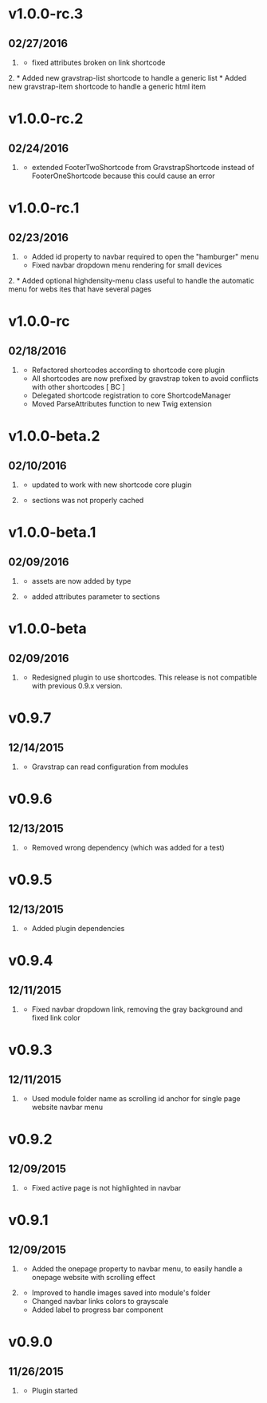 # v1.0.0-rc.3
## 02/27/2016
1. [](#bugfix)
    * fixed attributes broken on link shortcode

2.[](#new)
    * Added new gravstrap-list shortcode to handle a generic list
    * Added new gravstrap-item shortcode to handle a generic html item

# v1.0.0-rc.2
## 02/24/2016
1. [](#bugfix)
    * extended FooterTwoShortcode from GravstrapShortcode instead of FooterOneShortcode because this could cause an error

# v1.0.0-rc.1
## 02/23/2016
1. [](#bugfix)
    * Added id property to navbar required to open the "hamburger" menu
    * Fixed navbar dropdown menu rendering for small devices

2.[](#new)
    * Added optional highdensity-menu class useful to handle the automatic menu for webs ites that have several pages

# v1.0.0-rc
## 02/18/2016

1. [](#new)
    * Refactored shortcodes according to shortcode core plugin
    * All shortcodes are now prefixed by gravstrap token to avoid conflicts with other shortcodes [ BC ]
    * Delegated shortcode registration to core ShortcodeManager
    * Moved ParseAttributes function to new Twig extension

# v1.0.0-beta.2
## 02/10/2016

1. [](#new)
    * updated to work with new shortcode core plugin

2. [](#bugfix)
    * sections was not properly cached


# v1.0.0-beta.1
## 02/09/2016

1. [](#bugfix)
    * assets are now added by type

2. [](#new)
    * added attributes parameter to sections


# v1.0.0-beta
## 02/09/2016

1. [](#new)
    * Redesigned plugin to use shortcodes. This release is not compatible with previous 0.9.x version.

# v0.9.7
## 12/14/2015

1. [](#bugfix)
    * Gravstrap can read configuration from modules

# v0.9.6
## 12/13/2015

1. [](#bugfix)
    * Removed wrong dependency (which was added for a test)

# v0.9.5
## 12/13/2015

1. [](#improved)
    * Added plugin dependencies

# v0.9.4
## 12/11/2015

1. [](#bugfix)
    * Fixed navbar dropdown link, removing the gray background and fixed link color

# v0.9.3
## 12/11/2015

1. [](#bugfix)
    * Used module folder name as scrolling id anchor for single page website navbar menu

# v0.9.2
## 12/09/2015

1. [](#bugfix)
    * Fixed active page is not highlighted in navbar

# v0.9.1
## 12/09/2015

1. [](#new)
    * Added the onepage property to navbar menu, to easily handle a onepage website with scrolling effect

2. [](#improved)
    * Improved to handle images saved into module's folder
    * Changed navbar links colors to grayscale
    * Added label to progress bar component

# v0.9.0
## 11/26/2015

1. [](#new)
    * Plugin started
